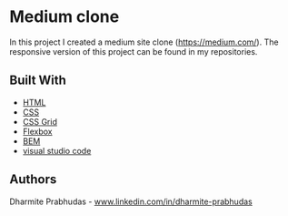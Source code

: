 # Medium clone

In this project I created a medium site clone (https://medium.com/). The responsive version of this project can be found in my repositories.

## Built With

* [HTML](https://www.w3schools.com/html/)
* [CSS](https://www.w3schools.com/css/) 
* [CSS Grid](https://css-tricks.com/snippets/css/complete-guide-grid/)
* [Flexbox](https://css-tricks.com/snippets/css/a-guide-to-flexbox/)
* [BEM](http://getbem.com/)
* [visual studio code](https://code.visualstudio.com/)

## Authors

Dharmite Prabhudas - www.linkedin.com/in/dharmite-prabhudas
